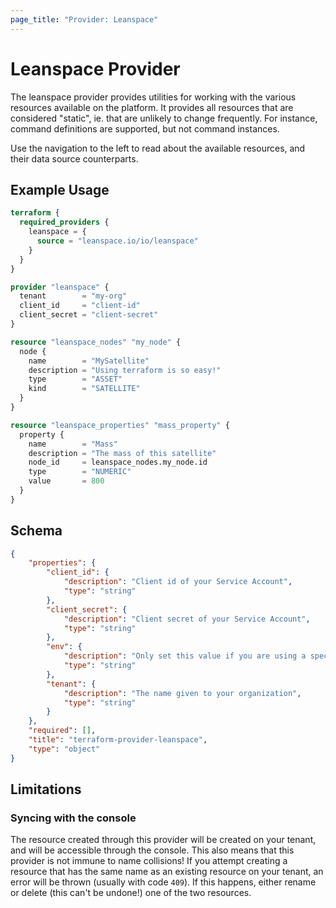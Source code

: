 ```yaml
---
page_title: "Provider: Leanspace"
---
```


# Leanspace Provider

The leanspace provider provides utilities for working with the
various resources available on the platform. It provides all
resources that are considered "static", ie. that are unlikely to
change frequently. For instance, command definitions are supported,
but not command instances.

Use the navigation to the left to read about the available resources,
and their data source counterparts.

## Example Usage

```terraform
terraform {
  required_providers {
    leanspace = {
      source = "leanspace.io/io/leanspace"
    }
  }
}

provider "leanspace" {
  tenant        = "my-org"
  client_id     = "client-id"
  client_secret = "client-secret"
}

resource "leanspace_nodes" "my_node" {
  node {
    name        = "MySatellite"
    description = "Using terraform is so easy!"
    type        = "ASSET"
    kind        = "SATELLITE"
  }
}

resource "leanspace_properties" "mass_property" {
  property {
    name        = "Mass"
    description = "The mass of this satellite"
    node_id     = leanspace_nodes.my_node.id
    type        = "NUMERIC"
    value       = 800
  }
}
```

<!-- schema generated by tfplugindocs -->
## Schema

```json json_schema
{
	"properties": {
		"client_id": {
			"description": "Client id of your Service Account",
			"type": "string"
		},
		"client_secret": {
			"description": "Client secret of your Service Account",
			"type": "string"
		},
		"env": {
			"description": "Only set this value if you are using a specific environment given by leanspace",
			"type": "string"
		},
		"tenant": {
			"description": "The name given to your organization",
			"type": "string"
		}
	},
	"required": [],
	"title": "terraform-provider-leanspace",
	"type": "object"
}
```

## Limitations

### Syncing with the console

The resource created through this provider will be created on your
tenant, and will be accessible through the console. This also means
that this provider is not immune to name collisions! If you attempt
creating a resource that has the same name as an existing resource
on your tenant, an error will be thrown (usually with code `409`).
If this happens, either rename or delete (this can't be undone!) 
one of the two resources.
